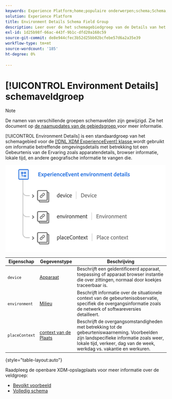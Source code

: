 ```yaml
---
keywords: Experience Platform;home;populaire onderwerpen;schema;Schema;XDM;ExperienceEvent;fields;schema's;Schema's;Schema-ontwerp;veldgroep;veldgroep;milieu;omgevingsdetails;
solution: Experience Platform
title: Environment Details Schema Field Group
description: Leer over de het schemagebiedgroep van de Details van het Milieu ExperienceEvent.
exl-id: 1d25b98f-66ac-443f-9b1c-dfd20a168c59
source-git-commit: de8e944cfec3b52d25bb02bcfebe57d6a2a35e39
workflow-type: tm+mt
source-wordcount: '185'
ht-degree: 0%

---
```



# [!UICONTROL Environment Details] schemaveldgroep

>[!NOTE]
>
>De namen van verschillende groepen schemavelden zijn gewijzigd. Zie het document op [ de naamupdates van de gebiedsgroep ](../name-updates.md) voor meer informatie.

[!UICONTROL Environment Details] is een standaardgroep van het schemagebied voor de [[!DNL XDM ExperienceEvent]  klasse ](../../classes/experienceevent.md) wordt gebruikt om informatie betreffende omgevingsdetails met betrekking tot een Gebeurtenis van de Ervaring zoals apparatendetails, browser informatie, lokale tijd, en andere geografische informatie te vangen die.

<img src="../../images/field-groups/environment-details.png" width="500" /><br />

| Eigenschap | Gegevenstype | Beschrijving |
| --- | --- | --- |
| `device` | [ Apparaat ](../../data-types/device.md) | Beschrijft een geïdentificeerd apparaat, toepassing of apparaat browser instantie die over zittingen, normaal door koekjes traceerbaar is. |
| `environment` | [ Milieu ](../../data-types/environment.md) | Beschrijft informatie over de situationele context van de gebeurtenisobservatie, specifiek die overgangsinformatie zoals de netwerk of softwareversies detailleert. |
| `placeContext` | [ context van de Plaats ](../../data-types/place-context.md) | Beschrijft de overgangsomstandigheden met betrekking tot de gebeurteniswaarneming. Voorbeelden zijn landspecifieke informatie zoals weer, lokale tijd, verkeer, dag van de week, werkdag vs. vakantie en werkuren. |

{style="table-layout:auto"}

Raadpleeg de openbare XDM-opslagplaats voor meer informatie over de veldgroep:

* [ Bevolkt voorbeeld ](https://github.com/adobe/xdm/blob/master/components/fieldgroups/experience-event/experienceevent-environment-details.example.1.json)
* [ Volledig schema ](https://github.com/adobe/xdm/blob/master/components/fieldgroups/experience-event/experienceevent-environment-details.schema.json)
